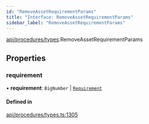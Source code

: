 ```yaml
---
id: "RemoveAssetRequirementParams"
title: "Interface: RemoveAssetRequirementParams"
sidebar_label: "RemoveAssetRequirementParams"
---
```


[api/procedures/types](../../../../../modules/API/Procedures/Types/Types.md).RemoveAssetRequirementParams

## Properties

### requirement

• **requirement**: `BigNumber` \| [`Requirement`](../../../Entities/Types/Requirement/Requirement.md)

#### Defined in

[api/procedures/types.ts:1305](https://github.com/PolymeshAssociation/polymesh-sdk/blob/8a9e72221/src/api/procedures/types.ts#L1305)
